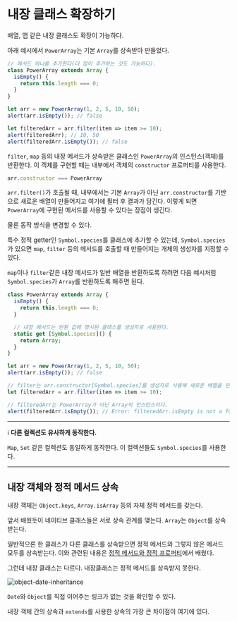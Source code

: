 # 내장 클래스 확장하기
배열, 맵 같은 내장 클래스도 확장이 가능하다.

아래 예시에서 `PowerArray`는 기본 `Array`를 상속받아 만들었다.
```js run
// 메서드 하나를 추가한다(더 많이 추가하는 것도 가능하다).
class PowerArray extends Array {
  isEmpty() {
    return this.length === 0;
  }
}

let arr = new PowerArray(1, 2, 5, 10, 50);
alert(arr.isEmpty()); // false

let filteredArr = arr.filter(item => item >= 10);
alert(filteredArr); // 10, 50
alert(filteredArr.isEmpty()); // false
```
`filter`, `map` 등의 내장 메서드가 상속받은 클래스인 `PowerArray`의 인스턴스(객체)를 반환한다. 이 객체를 구현할 때는 내부에서 객체의 `constructor` 프로퍼티를 사용한다.
```js
arr.constructor === PowerArray
```
`arr.filter()`가 호출될 때, 내부에서는 기본 `Array`가 아닌 `arr.constructor`를 기반으로 새로운 배열이 만들어지고 여기에 필터 후 결과가 담긴다. 이렇게 되면 `PowerArray`에 구현된 메서드를 사용할 수 있다는 장점이 생긴다.

물론 동작 방식을 변경할 수 있다.

특수 정적 getter인 `Symbol.species`를 클래스에 추가할 수 있는데, `Symbol.species`가 있으면 `map`, `filter` 등의 메서드를 호출할 때 만들어지는 개체의 생성자를 지정할 수 있다.

`map`이나 `filter`같은 내장 메서드가 일반 배열을 반환하도록 하려면 다음 예시처럼 `Symbol.species`가 `Array`를 반환하도록 해주면 된다.
```js
class PowerArray extends Array {
  isEmpty() {
    return this.length === 0;
  }

  // 내장 메서드는 반환 값에 명시된 클래스를 생성자로 사용한다.
  static get [Symbol.species]() {
    return Array;
  }
}

let arr = new PowerArray(1, 2, 5, 10, 50);
alert(arr.isEmpty()); // false

// filter는 arr.constructor[Symbol.species]를 생성자로 사용해 새로운 배열을 만든다.
let filteredArr = arr.filter(item => item >= 10);

// filteredArr는 PowerArray가 아닌 Array의 인스턴스이다.
alert(filteredArr.isEmpty()); // Error: filteredArr.isEmpty is not a function
```
---
:information_source: **다른 컬렉션도 유사하게 동작한다.**

`Map`, `Set` 같은 컬렉션도 동일하게 동작한다. 이 컬렉션들도 `Symbol.species`를 사용한다.

---

## 내장 객체와 정적 메서드 상속
내장 객체는 `Object.keys`, `Array.isArray` 등의 자체 정적 메서드를 갖는다.

앞서 배웠듯이 네이티브 클래스들은 서로 상속 관계를 맺는다. `Array`는 `Object`를 상속받는다.

일반적으론 한 클래스가 다른 클래스를 상속받으면 정적 메서드와 그렇지 않은 메서드 모두를 상속받는다. 이와 관련된 내용은 [정적 메서드와 정적 프로퍼티](https://github.com/autroshot/studyroom/blob/main/01-javascript/01-%EC%BD%94%EC%96%B4%20%EC%9E%90%EB%B0%94%EC%8A%A4%ED%81%AC%EB%A6%BD%ED%8A%B8/09-%ED%81%B4%EB%9E%98%EC%8A%A4.md#3-%EC%A0%95%EC%A0%81-%EB%A9%94%EC%84%9C%EB%93%9C%EC%99%80-%EC%A0%95%EC%A0%81-%ED%94%84%EB%A1%9C%ED%8D%BC%ED%8B%B0)에서 배웠다.

그런데 내장 클래스는 다르다. 내장클래스는 정적 메서드를 상속받지 못한다.

![object-date-inheritance](https://user-images.githubusercontent.com/95019875/167129873-bfe2c5d8-b99b-41c3-b105-bd38e3e91939.svg)

`Date`와 `Object`를 직접 이어주는 링크가 없는 것을 확인할 수 있다.

내장 객체 간의 상속과 `extends`를 사용한 상속의 가장 큰 차이점이 여기에 있다.
